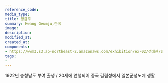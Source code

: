 ```yaml
---
reference_code:
media_type:
title: 황금주
summary: Hwang Geumju,한국
image:
description:
modified_at:
created_at:
components:
- https://wwm3.s3.ap-northeast-2.amazonaws.com/exhibition/ex-02/생애관/할머니들/황금주.jpg
tags:
-
---
```

1922년 충청남도 부여 출생 /
20세에 연행되어 중국 길림성에서 일본군성노예 생활